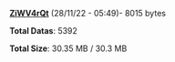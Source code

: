 [**ZiWV4rQt**](/data/ZiWV4rQt.txt) (28/11/22 - 05:49)- 8015 bytes

**Total Datas**: 5392

**Total Size**: 30.35 MB / 30.3 MB